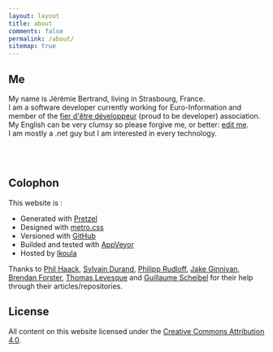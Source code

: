 ```yaml
---
layout: layout
title: about
comments: false
permalink: /about/
sitemap: true
---
```


##  Me
My name is Jérémie Bertrand, living in Strasbourg, France.  
I am a software developer currently working for Euro-Information and member of the [fier d'être développeur](http://fierdetredeveloppeur.org/) (proud to be developer) association.  
My English can be very clumsy so please forgive me, or better: [edit me](https://github.com/laedit/laedit.net).  
I am mostly a .net guy but I am interested in every technology.

<div id="links">
<a href="https://twitter.com/laedit" title="Twitter" class="twitter"><i class="fa fa-twitter fa-lg fa-fw"></i></a>
<a href="http://stackoverflow.com/users/424072/j%C3%A9r%C3%A9mie-bertrand" title="Stackoverflow" class="stack"><i class="fa fa-stack-overflow fa-lg fa-fw"></i></a>
<a href="https://github.com/laedit" title="Github"><i class="fa fa-github fa-lg fa-fw"></i></a>
<a href="https://www.codeplex.com/site/users/view/laedit" title="Codeplex" class="icomoon"><i class="icon-codeplex"></i></a>
<a href="http://careers.stackoverflow.com/jeremiebertrand" title="Stackoverflow Careers" class="stack"><i class="fa fa-signal fa-lg fa-fw"></i></a>
<a href="http://www.viadeo.com/fr/profile/jeremie.bertrand" title="Viadeo" class="viadeo icomoon"><i class="icon-viadeo"></i></a>
<a href="mailto:contact@laedit.net" title="Mail"><i class="fa fa-envelope-o fa-lg fa-fw"></i></a>
</div>
<br />
<br />
  
## Colophon
This website is :

  - Generated with [Pretzel](http://code52.org/pretzel/)
  - Designed with [metro.css](http://code52.org/metro.css/)
  - Versioned with [GitHub](https://github.com)
  - Builded and tested with [AppVeyor](https://www.appveyor.com)
  - Hosted by [Ikoula](http://www.ikoula.com)

Thanks to [Phil Haack](http://haacked.com), [Sylvain Durand](http://www.sylvaindurand.org), [Philipp Rudloff](http://kleinfreund.de), [Jake Ginnivan](http://jake.ginnivan.net), [Brendan Forster](http://www.brendanforster.com/), [Thomas Levesque](http://www.thomaslevesque.com) and [Guillaume Scheibel](http://gscheibel.net) for their help through their  articles/repositories.  

## License
All content on this website licensed under the [Creative Commons Attribution 4.0](http://creativecommons.org/licenses/by/4.0/).
